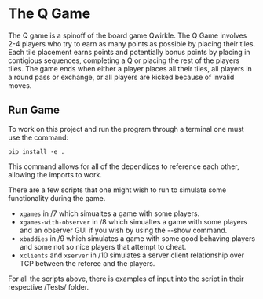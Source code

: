 # The Q Game

The Q game is a spinoff of the board game Qwirkle. The Q Game involves 2-4 players who try to earn as many points as possible by placing their tiles. Each tile placement earns points and potentially bonus points by placing in contigious sequences, completing a Q or placing the rest of the players tiles. The game ends when either a player places all their tiles, all players in a round pass or exchange, or all players are kicked because of invalid moves.

## Run Game

To work on this project and run the program through a terminal one must use the command:
```
pip install -e .
```
This command allows for all of the dependices to reference each other, allowing the imports to work. 

There are a few scripts that one might wish to run to simulate some functionality during the game. <br>

- `xgames` in /7 which simualtes a game with some players.
- `xgames-with-observer` in /8 which simualtes a game with some players and an observer GUI if you wish by using the --show command.
- `xbaddies` in /9 which simulates a game with some good behaving players and some not so nice players that attempt to cheat. 
- `xclients` and `xserver` in /10 simulates a server client relationship over TCP between the referee and the players. 

<p> For all the scripts above, there is examples of input into the script in their respective /Tests/ folder. 
